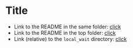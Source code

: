 # Title

- Link to the README in the same folder: [click](second_readme.md)
- Link to the README in the top folder: [click](../top-level.md)
- Link (relative) to the `local_wait` directory: [click](../../local_wait/)
